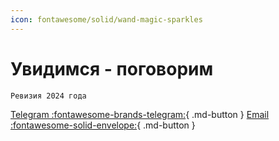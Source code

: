 ```yaml
---
icon: fontawesome/solid/wand-magic-sparkles
---
```

# Увидимся - поговорим
`Ревизия 2024 года`

<!-- Cal element-click embed code begins -->
<script type="text/javascript">
  (function (C, A, L) { let p = function (a, ar) { a.q.push(ar); }; let d = C.document; C.Cal = C.Cal || function () { let cal = C.Cal; let ar = arguments; if (!cal.loaded) { cal.ns = {}; cal.q = cal.q || []; d.head.appendChild(d.createElement("script")).src = A; cal.loaded = true; } if (ar[0] === L) { const api = function () { p(api, arguments); }; const namespace = ar[1]; api.q = api.q || []; if(typeof namespace === "string"){cal.ns[namespace] = cal.ns[namespace] || api;p(cal.ns[namespace], ar);p(cal, ["initNamespace", namespace]);} else p(cal, ar); return;} p(cal, ar); }; })(window, "https://app.cal.com/embed/embed.js", "init");
Cal("init", "30min", {origin:"https://cal.com"});


  // Important: Please add the following attributes to the element that should trigger the calendar to open upon clicking.
  // `data-cal-link="mackaroff/30min"`
  // data-cal-namespace="30min"
  // `data-cal-config='{"layout":"month_view","theme":"dark"}'`

  Cal.ns["30min"]("ui", {"theme":"dark","styles":{"branding":{"brandColor":"#000000"}},"hideEventTypeDetails":false,"layout":"week_view"});
  </script>
  <!-- Cal element-click embed code ends -->








[Telegram  :fontawesome-brands-telegram:](https://t.me/Mackaroff){ .md-button }
[Email  :fontawesome-solid-envelope:](mailto:mackaroff@mackaroff.com){ .md-button }
